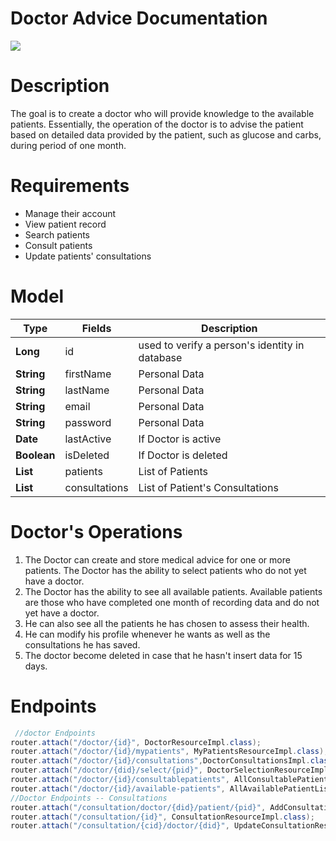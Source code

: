 Doctor Advice Documentation 
=======================
[![](https://img.shields.io/badge/User-Doctor-red)](https://github.com/codehub-learn/pfizer-se-team3)

Description
============
The goal is to create a doctor who will provide knowledge to the available patients. Essentially, the operation of the doctor is to advise the patient based on detailed data provided by the patient, such as glucose and carbs, during period of one month.

Requirements
============
* Μanage their account
* View patient record
* Search patients
* Consult patients
* Update patients' consultations

Model
============
| Type                        | Fields             | Description                                     |
| ------                      | ----               | ----                                            |
|  **Long**                   | id                 | used to verify a person's identity in database  | 
|  **String**                 | firstName          | Personal Data                                   | 
|  **String**                 | lastName           | Personal Data                                   | 
|  **String**                 | email              | Personal Data                                   | 
|  **String**                 | password           | Personal Data                                   | 
|  **Date**                   | lastActive         | If Doctor is active                             | 
|  **Boolean**                | isDeleted          | If Doctor is deleted                            | 
|  **List<Patients>**         | patients           | List of Patients                                | 
|  **List<Consultations>**    | consultations      | List of Patient's Consultations                 | 

Doctor's Operations
============
1. The Doctor can create and store medical advice for one or more patients. The Doctor has the ability to select patients who do not yet have a doctor.
2. The Doctor has the ability to see all available patients. Available patients are those who have completed one month of recording data and do not yet have a doctor.
3. He can also see all the patients he has chosen to assess their health.
4. He can modify his profile whenever he wants as well as the consultations he has saved.
5. The doctor become deleted in case that he hasn't insert data for 15 days.

Endpoints
============
```java
 //doctor Endpoints
router.attach("/doctor/{id}", DoctorResourceImpl.class);
router.attach("/doctor/{id}/mypatients", MyPatientsResourceImpl.class);
router.attach("/doctor/{id}/consultations",DoctorConsultationsImpl.class);
router.attach("/doctor/{did}/select/{pid}", DoctorSelectionResourceImpl.class);
router.attach("/doctor/{id}/consultablepatients", AllConsultablePatientListResourceImpl.class);
router.attach("/doctor/{id}/available-patients", AllAvailablePatientListResourceImpl.class);
//Doctor Endpoints -- Consultations
router.attach("/consultation/doctor/{did}/patient/{pid}", AddConsultationResourceImpl.class);
router.attach("/consultation/{id}", ConsultationResourceImpl.class);
router.attach("/consultation/{cid}/doctor/{did}", UpdateConsultationResource.class);
```


